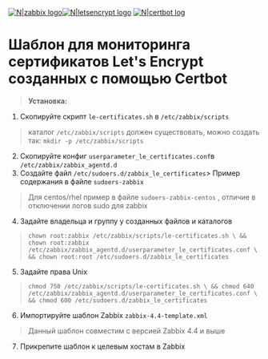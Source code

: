 [![N|zabbix logo](https://avatars1.githubusercontent.com/u/4561226?s=200&v=4)](https://www.zabbix.com/)[![N|letsencrypt logo](https://avatars0.githubusercontent.com/u/9289019?s=200&v=4)](https://github.com/letsencrypt) [![N|certbot log](https://certbot.eff.org/images/Certbot-solid.svg)](https://github.com/certbot/certbot)
# Шаблон для мониторинга сертификатов Let's Encrypt созданных с помощью Certbot

> **Установка:**

 1. Скопируйте скрипт `le-certificates.sh` в `/etc/zabbix/scripts`

> каталог `/etc/zabbix/scripts` должен существовать, можно создать так:
> `mkdir -p /etc/zabbix/scripts`

 2. Скопируйте конфиг  `userparameter_le_certificates.conf`в `/etc/zabbix/zabbix_agentd.d`
 3. Создайте файл `/etc/sudoers.d/zabbix_le_certificates`> Пример содержания в файле `sudoers-zabbix`

> Для centos/rhel пример в файле `sudoers-zabbix-centos` , отличие в отключении логов sudo для zabbix
 4. Задайте владельца и группу у созданных файлов и каталогов
> `chown root:zabbix /etc/zabbix/scripts/le-certificates.sh \
&& chown root:zabbix /etc/zabbix/zabbix_agentd.d/userparameter_le_certificates.conf \
&& chown root:root /etc/sudoers.d/zabbix_le_certificates`
 5. Задайте права Unix
> `chmod 750 /etc/zabbix/scripts/le-certificates.sh \
&& chmod 640 /etc/zabbix/zabbix_agentd.d/userparameter_le_certificates.conf \
&& chmod 600 /etc/sudoers.d/zabbix_le_certificates`
 6. Импортируйте шаблон Zabbix `zabbix-4.4-template.xml`
> Данный шаблон совместим с версией Zabbix 4.4 и выше

 7.  Прикрепите шаблон к целевым хостам в Zabbix
